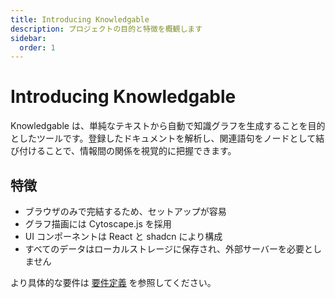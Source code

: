 ```yaml
---
title: Introducing Knowledgable
description: プロジェクトの目的と特徴を概観します
sidebar:
  order: 1
---
```


# Introducing Knowledgable

Knowledgable は、単純なテキストから自動で知識グラフを生成することを目的としたツールです。登録したドキュメントを解析し、関連語句をノードとして結び付けることで、情報間の関係を視覚的に把握できます。

## 特徴

- ブラウザのみで完結するため、セットアップが容易
- グラフ描画には Cytoscape.js を採用
- UI コンポーネントは React と shadcn により構成
- すべてのデータはローカルストレージに保存され、外部サーバーを必要としません

より具体的な要件は [要件定義](./core-concepts/requirements.md) を参照してください。
